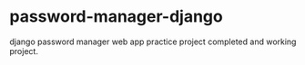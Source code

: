 # password-manager-django
django password manager web app practice project completed and working project.
